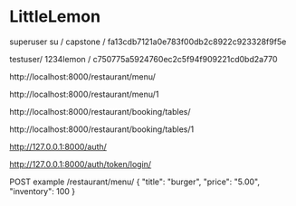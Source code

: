 # LittleLemon

superuser
su / capstone / fa13cdb7121a0e783f00db2c8922c923328f9f5e

testuser/ 1234lemon / c750775a5924760ec2c5f94f909221cd0bd2a770

http://localhost:8000/restaurant/menu/

http://localhost:8000/restaurant/menu/1

http://localhost:8000/restaurant/booking/tables/

http://localhost:8000/restaurant/booking/tables/1

http://127.0.0.1:8000/auth/

http://127.0.0.1:8000/auth/token/login/


POST example /restaurant/menu/
{
		"title": "burger",
		"price": "5.00",
		"inventory": 100
}
